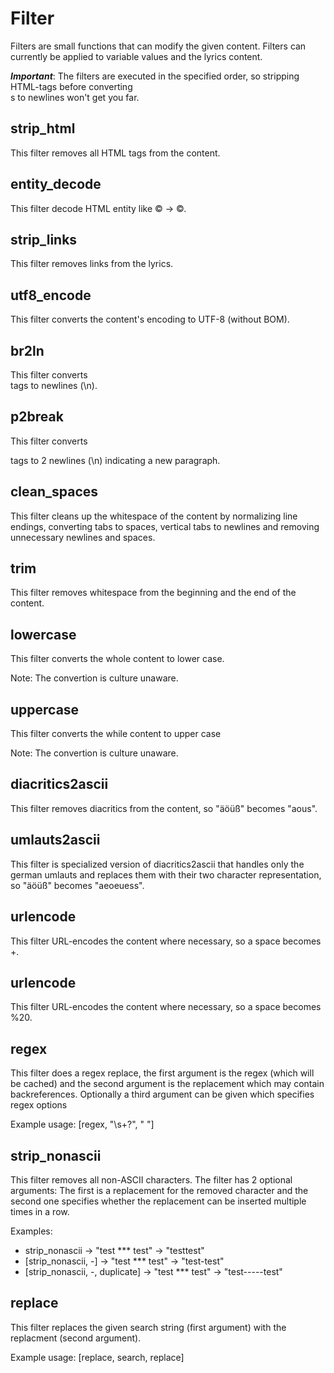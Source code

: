 Filter
======

Filters are small functions that can modify the given content.
Filters can currently be applied to variable values and the lyrics
content.

***Important***: The filters are executed in the specified order, so stripping HTML-tags
                 before converting <br>s to newlines won't get you far.


strip_html
----------
This filter removes all HTML tags from the content.


entity_decode
-------------
This filter decode HTML entity like &copy; -> ©.


strip_links
-----------
This filter removes links from the lyrics.


utf8_encode
-----------
This filter converts the content's encoding to UTF-8 (without BOM).


br2ln
-----
This filter converts <br> tags to newlines (\n).


p2break
-------
This filter converts </p> tags to 2 newlines (\n) indicating a new paragraph.


clean_spaces
------------
This filter cleans up the whitespace of the content by normalizing line endings,
converting tabs to spaces, vertical tabs to newlines and
removing unnecessary newlines and spaces.


trim
----
This filter removes whitespace from the beginning and the end of the content.


lowercase
---------
This filter converts the whole content to lower case.

Note: The convertion is culture unaware.


uppercase
---------
This filter converts the while content to upper case

Note: The convertion is culture unaware.


diacritics2ascii
----------------
This filter removes diacritics from the content, so "äöüß" becomes "aous".


umlauts2ascii
-------------
This filter is specialized version of diacritics2ascii that handles
only the german umlauts and replaces them with their two character
representation, so "äöüß" becomes "aeoeuess".


urlencode
---------
This filter URL-encodes the content where necessary, so a space becomes +.

urlencode
---------
This filter URL-encodes the content where necessary, so a space becomes %20.


regex
-----
This filter does a regex replace, the first argument is the regex (which will be cached)
and the second argument is the replacement which may contain backreferences.
Optionally a third argument can be given which specifies regex options

Example usage: [regex, "\\s+?", " "]


strip_nonascii
--------------
This filter removes all non-ASCII characters.
The filter has 2 optional arguments: The first is a replacement for
the removed character and the second one specifies whether the replacement
can be inserted multiple times in a row.

Examples:

* strip_nonascii                 -> "test *** test" -> "testtest"
* [strip_nonascii, -]            -> "test *** test" -> "test-test"
* [strip_nonascii, -, duplicate] -> "test *** test" -> "test-----test"


replace
-------
This filter replaces the given search string (first argument) with
the replacment (second argument).

Example usage: [replace, search, replace]
